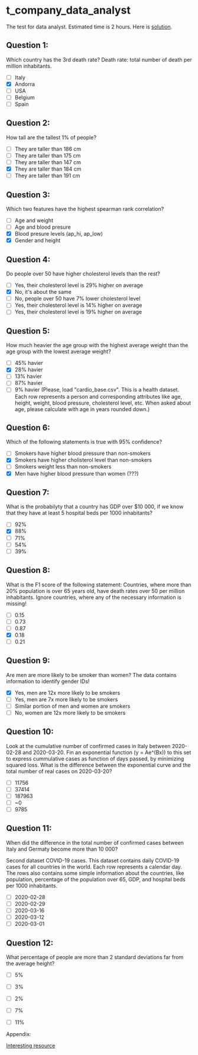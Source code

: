 # t_company_data_analyst
The test for data analyst. Estimated time is 2 hours.
Here is [solution](https://github.com/voleka-ocrv/turing_data_analyst/blob/main/turing_test.ipynb).

## Question 1: 
Which country has the 3rd death rate? Death rate: total number of death per million inhabitants.
- [ ] Italy
- [x] Andorra
- [ ] USA
- [ ] Belgium
- [ ] Spain

## Question 2: 
How tall are the tallest 1% of people?
- [ ] They are taller than 186 cm
- [ ] They are taller than 175 cm
- [ ] They are taller than 147 cm
- [x] They are taller than 184 cm
- [ ] They are taller than 191 cm

## Question 3: 
Which two features have the highest spearman rank correlation?
- [ ] Age and weight
- [ ] Age and blood presure
- [x] Blood presure levels (ap_hi, ap_low)
- [x] Gender and height

## Question 4: 
Do people over 50 have higher cholesterol levels than the rest?
- [ ] Yes, their cholesterol level is 29% higher on average
- [x] No, it's about the same
- [ ] No, people over 50 have 7% lower cholesterol level
- [ ] Yes, their cholesterol level is 14% higher on average
- [ ] Yes, their cholesterol level is 19% higher on average

## Question 5: 
How much heavier the age group with the highest average weight than the age group with the lowest average weight?
- [ ] 45% havier
- [x] 28% havier
- [ ] 13% havier
- [ ] 87% havier
- [ ] 9% havier
(Please, load "cardio_base.csv". This is a health dataset. Each row represents a person and corresponding attributes like age, height, weight, blood pressure, cholesterol level, etc. When asked about age, please calculate with age in years rounded down.)

## Question 6: 
Which of the following statements is true with 95% confidence?
- [ ] Smokers have higher blood pressure than non-smokers
- [x] Smokers have higher cholisterol level than non-smokers
- [ ] Smokers weight less than non-smokers
- [x] Men have higher blood pressure than women (???)

## Question 7: 
What is the probabilyty that a country has GDP over $10 000, if we know that they have at least 5 hospital beds per 1000 inhabitants?
- [ ] 92%
- [x] 88%
- [ ] 71%
- [ ] 54%
- [ ] 39%

## Question 8: 
What is the F1 score of the following statement: 
Countries, where more than 20% population is over 65 years old, have death rates over 50 per million inhabitants. Ignore countries, where any of the necessary information is missing!
- [ ] 0.15
- [ ] 0.73
- [ ] 0.87
- [x] 0.18
- [ ] 0.21

## Question 9: 
Are men are more likely to be smoker than women? The data contains information to identify gender IDs!
- [x] Yes, men are 12x more likely to be smokers
- [ ] Yes, men are 7x more likely to be smokers
- [ ] Similar portion of men and women are smokers
- [ ] No, women are 12x more likely to be smokers

## Question 10: 
Look at the cumulative number of confirmed cases in Italy between 2020-02-28 and 2020-03-20. Fin an exponential function (y = Ae^(Bx)) to this set to express cummulative cases as function of days passed, by minimizing squared loss. What is the difference between the exponential curve and the total number of real cases on 2020-03-20?
- [ ] 11756
- [ ] 37414
- [ ] 187963
- [ ] ~0
- [ ] 9785

## Question 11: 
When did the difference in the total number of confirmed cases between Italy and Germaty become more than 10 000?

Second dataset COVID-19 cases. This dataset contains daily COVID-19 cases for all countries in the world. Each row represents a calendar day. The rows also contains some simple information about the countries, like population, percentage of the population over 65, GDP, and hospital beds per 1000 inhabitants. 
- [ ] 2020-02-28
- [ ] 2020-02-29
- [ ] 2020-03-16
- [ ] 2020-03-12
- [ ] 2020-03-01

## Question 12: 
What percentage of people are more than 2 standard deviations far from the average height?
- [ ] 5%
- [ ] 3%
- [ ] 2%
- [ ] 7%
- [ ] 11%


Appendix:

[Interesting resource](https://ethanweed.github.io/pythonbook/05.02-ttest.html#)
